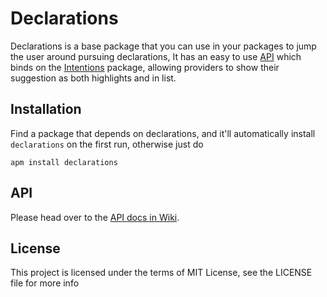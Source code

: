 # Declarations

Declarations is a base package that you can use in your packages to jump the user around pursuing declarations, It has an easy to use [API][API] which binds on the [Intentions][Intentions] package, allowing providers to show their suggestion as both highlights and in list.

## Installation

Find a package that depends on declarations, and it'll automatically install `declarations` on the first run, otherwise just do

```
apm install declarations
```

## API

Please head over to the [API docs in Wiki][API].

## License

This project is licensed under the terms of MIT License, see the LICENSE file for more info

[API]: https://github.com/steelbrain/declarations/wiki/Provider-API
[Intentions]:https://github.com/steelbrain/intentions

